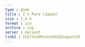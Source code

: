 ```yaml
---
type : game
title : I's Pure (Japan)
size : 1.4 G
format : iso
archive : zip
server : myrient
link2 : I%27s%20Pure%20%28Japan%29
---
```

